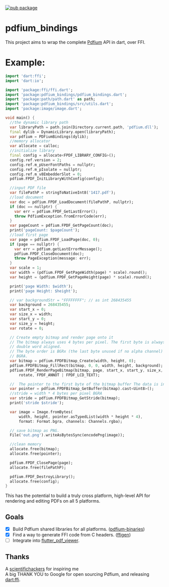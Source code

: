 [![pub package](https://img.shields.io/pub/v/pdfium_bindings.svg?style=for-the-badge)](https://pub.dartlang.org/packages/pdfium_bindings)

# pdfium_bindings

This project aims to wrap the complete [Pdfium](https://pdfium.googlesource.com/pdfium/) API in dart, over FFI.

# Example:

```dart
import 'dart:ffi';
import 'dart:io';

import 'package:ffi/ffi.dart';
import 'package:pdfium_bindings/pdfium_bindings.dart';
import 'package:path/path.dart' as path;
import 'package:pdfium_bindings/src/utils.dart';
import 'package:image/image.dart';

void main() {
  //the dynamic library path  
  var libraryPath = path.join(Directory.current.path, 'pdfium.dll');
  final dylib = DynamicLibrary.open(libraryPath);
  var pdfium = PDFiumBindings(dylib);
  //memory allocator
  var allocate = calloc;
  //initialize library 
  final config = allocate<FPDF_LIBRARY_CONFIG>();
  config.ref.version = 2;
  config.ref.m_pUserFontPaths = nullptr;
  config.ref.m_pIsolate = nullptr;
  config.ref.m_v8EmbedderSlot = 0;
  pdfium.FPDF_InitLibraryWithConfig(config);

  //input PDF file 
  var filePathP = stringToNativeInt8('1417.pdf');
  //load document
  var doc = pdfium.FPDF_LoadDocument(filePathP, nullptr);
  if (doc == nullptr) {
    var err = pdfium.FPDF_GetLastError();
    throw PdfiumException.fromErrorCode(err);
  }
  var pageCount = pdfium.FPDF_GetPageCount(doc);
  print('pageCount: $pageCount');
  //load first page
  var page = pdfium.FPDF_LoadPage(doc, 0);
  if (page == nullptr) {
    var err = pdfium.getLastErrorMessage();
    pdfium.FPDF_CloseDocument(doc);
    throw PageException(message: err);
  }
  var scale = 1;
  var width = (pdfium.FPDF_GetPageWidth(page) * scale).round();
  var height = (pdfium.FPDF_GetPageHeight(page) * scale).round();

  print('page Width: $width');
  print('page Height: $height');

  // var backgroundStr = "FFFFFFFF"; // as int 268435455
  var background = 268435455;
  var start_x = 0;
  var size_x = width;
  var start_y = 0;
  var size_y = height;
  var rotate = 0;

  // Create empty bitmap and render page onto it
  // The bitmap always uses 4 bytes per pixel. The first byte is always
  // double word aligned.
  // The byte order is BGRx (the last byte unused if no alpha channel) or
  // BGRA.
  var bitmap = pdfium.FPDFBitmap_Create(width, height, 0);
  pdfium.FPDFBitmap_FillRect(bitmap, 0, 0, width, height, background);
  pdfium.FPDF_RenderPageBitmap(bitmap, page, start_x, start_y, size_x, size_y,
      rotate, FPDF_ANNOT | FPDF_LCD_TEXT);

  //  The pointer to the first byte of the bitmap buffer The data is in BGRA format
  var pointer = pdfium.FPDFBitmap_GetBuffer(bitmap).cast<Uint8>();
  //stride = width * 4 bytes per pixel BGRA
  var stride = pdfium.FPDFBitmap_GetStride(bitmap);
  print('stride $stride');

  var image = Image.fromBytes(
      width, height, pointer.asTypedList(width * height * 4),
      format: Format.bgra, channels: Channels.rgba);

  // save bitmap as PNG.
  File('out.png').writeAsBytesSync(encodePng(image));

  //clean memory
  allocate.free(bitmap);
  allocate.free(pointer);

  pdfium.FPDF_ClosePage(page);
  allocate.free(filePathP);

  pdfium.FPDF_DestroyLibrary();
  allocate.free(config);
}

```

This has the potential to build a truly cross platform,
high-level API for rendering and editing PDFs on all 5 platforms.

## Goals

- [x] Build Pdfium shared libraries for all platforms. ([pdfium-binaries](https://github.com/bblanchon/pdfium-binaries))
- [x] Find a way to generate FFI code from C headers. ([ffigen](https://pub.dev/packages/ffigen))
- [ ] Integrate into [flutter_pdf_viewer](https://github.com/scientifichackers/flutter_pdf_viewer).

## Thanks
A [scientifichackers](https://github.com/scientifichackers/flutter-pdfium) for inspiring me 
<Br>
A big THANK YOU to Google for open sourcing Pdfium,
and releasing [dart:ffi](https://dart.dev/guides/libraries/c-interop).
